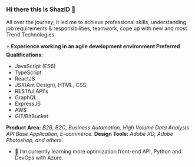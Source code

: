 ### Hi there this is ShaziD  👋

All over the journey, it led me to achieve professional skills, understanding job requirements & responsibilities, teamwork, cope up with new and most Trend Technologies.

⚡ **Experience working in an agile development environment Preferred Qualifications:**

-  JavaScript (ES6)
-  TypeScript
-  ReactJS
-  JSX(Ant Design), HTML, CSS
-  RESTful API's
-  GraphQL
-  ExpressJS
-  AWS
-  GIT/BitBucket 

**Product Area:** _B2B, B2C,  Business Automation, High Volume Data Analysis API Base Application, E-commerce._
**Design Tools:**  _Adobe XD, Adobe Photoshop, and others._ 
 

- 🌱 I’m currently learning more optimization front-end API, Python and DevOps with Azure. 
<!--
**shazidur/shazidur** is a ✨ _special_ ✨ repository because its `README.md` (this file) appears on your GitHub profile.

Here are some ideas to get you started:

- 🔭 I’m currently working on ...
- 🌱 I’m currently learning ...
- 👯 I’m looking to collaborate on ...
- 🤔 I’m looking for help with ...
- 💬 Ask me about ...
- 📫 How to reach me: ...
- 😄 Pronouns: ...
- ⚡ Fun fact: ...
-->
